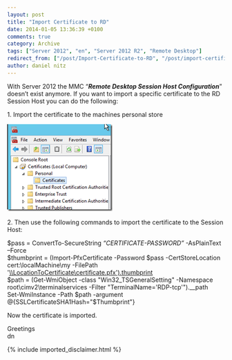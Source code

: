 ```yaml
---
layout: post
title: "Import Certificate to RD"
date: 2014-01-05 13:36:39 +0100
comments: true
category: Archive
tags: ["Server 2012", "en", "Server 2012 R2", "Remote Desktop"]
redirect_from: ["/post/Import-Certificate-to-RD", "/post/import-certificate-to-rd"]
author: daniel nitz
---
```

<!-- more -->
<p>With Server 2012 the MMC “<strong><em>Remote Desktop Session Host Configuration</em></strong>” doesn’t exist anymore. If you want to import a specific certificate to the RD Session Host you can do the following:</p>  <p>1. Import the certificate to the machines personal store</p>  <p><a href="/assets/archive/image_614.png"><img title="image" style="border-top: 0px; border-right: 0px; background-image: none; border-bottom: 0px; padding-top: 0px; padding-left: 0px; margin: 0px; border-left: 0px; display: inline; padding-right: 0px" border="0" alt="image" src="/assets/archive/image_thumb_612.png" width="244" height="201" /></a></p>  <p>2. Then use the following commands to import the certificate to the Session Host:</p>  <p>$pass = ConvertTo-SecureString <em>“CERTIFICATE-PASSWORD”</em> -AsPlainText –Force    <br />$thumbprint = (Import-PfxCertificate -Password $pass -CertStoreLocation cert:\localMachine\my -FilePath '<a href="file://\\LocationToCertificate\certificate.pfx').thumbprint">\\LocationToCertificate\certificate.pfx').thumbprint</a>    <br />$path = (Get-WmiObject -class &quot;Win32_TSGeneralSetting&quot; -Namespace root\cimv2\terminalservices -Filter &quot;TerminalName='RDP-tcp'&quot;).__path    <br />Set-WmiInstance -Path $path -argument @{SSLCertificateSHA1Hash=&quot;$Thumbprint&quot;}</p>  <p>Now the certificate is imported.</p>  <p>Greetings   <br />dn</p>
{% include imported_disclaimer.html %}
